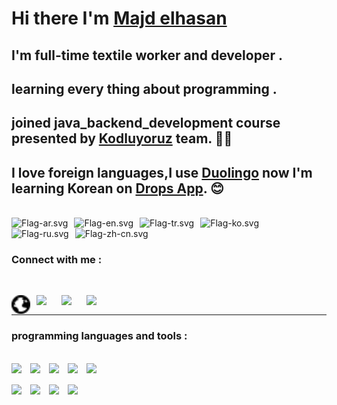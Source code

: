  # Hi there I'm [Majd elhasan](https://github.com/majd-elhasan)

 ## I'm full-time textile worker and developer .

 ##  learning every thing about programming .

 ## joined java_backend_development course presented by [Kodluyoruz](https://www.kodluyoruz.org/) team. 👨‍💻

 ## I love foreign languages,I use [Duolingo](https://play.google.com/store/apps/details?id=com.duolingo&hl=us&gl=US) now I'm learning Korean on [Drops App](https://play.google.com/store/apps/details?id=com.languagedrops.drops.international&hl=en_US&gl=DE). 😊

<br>

<img style="margin-right: 10px" align="left" src="https://static.wikia.nocookie.net/duolingo/images/9/9a/Flag-ar.svg/revision/latest/smart/width/40/height/30?cb=20190630002850" alt="Flag-ar.svg" >
<img style="margin-right: 10px" align="left" src="https://static.wikia.nocookie.net/duolingo/images/3/39/Flag-en.svg/revision/latest/smart/width/40/height/30?cb=20160603164859" alt="Flag-en.svg">
<img style="margin-right: 10px" align="left" src="https://static.wikia.nocookie.net/duolingo/images/a/a1/Flag-tr.svg/revision/latest/smart/width/40/height/30?cb=20160603170330" alt="Flag-tr.svg">
<img style="margin-right: 10px" align="left" src="https://static.wikia.nocookie.net/duolingo/images/a/ad/Flag-ko.svg/revision/latest/smart/width/40/height/30?cb=20160603165551" alt="Flag-ko.svg" >
<img style="margin-right: 10px" align="left" src="https://static.wikia.nocookie.net/duolingo/images/5/52/Flag-ru.svg/revision/latest/smart/width/40/height/30?cb=20160603165913" alt="Flag-ru.svg">
<img style="margin-right: 10px" align="left" src="https://static.wikia.nocookie.net/duolingo/images/d/de/Flag-zh-cn.svg/revision/latest/smart/width/40/height/30?cb=20160603164511" alt="Flag-zh-cn.svg" >

<br>
<br>

 ### Connect with me : 
 <br>

 [<img align="left" style="margin-right: 10px" width="30px" src="https://raw.githubusercontent.com/iconic/open-iconic/master/svg/globe.svg">](https://github.com/majd-elhasan)
[<img align="left" style="margin-right: 10px" width="30px" src="https://cdn.jsdelivr.net/npm/simple-icons@v3/icons/linkedin.svg">](https://www.linkedin.com/in/mecid-el-hasan/)
[<img align="left" style="margin-right: 10px" width="30px" src="https://cdn.jsdelivr.net/npm/simple-icons@3.13.0/icons/instagram.svg">](https://www.instagram.com/mecid_hasan_aga/?hl=en)
[<img align="left" style="margin-right: 10px" width="30px" src="https://cdn.jsdelivr.net/npm/simple-icons@3.13.0/icons/whatsapp.svg">](tel:++905355517164)

<br>
<hr>

### programming languages and tools  :
<br>
<img align="left" width=30 src="https://cdn.jsdelivr.net/gh/devicons/devicon/icons/csharp/csharp-original.svg" />


<img align="left" width=30 src="https://cdn.jsdelivr.net/gh/devicons/devicon/icons/java/java-original.svg" />

<img align="left" width=30 src="https://cdn.jsdelivr.net/gh/devicons/devicon/icons/html5/html5-plain-wordmark.svg" />

<img align="left" width=30 src="https://cdn.jsdelivr.net/gh/devicons/devicon/icons/css3/css3-plain-wordmark.svg" />

<img align="left" width=30 src="https://cdn.jsdelivr.net/gh/devicons/devicon/icons/javascript/javascript-original.svg" />

<br>
<br>
<img align="left" width=30 src="https://cdn.jsdelivr.net/gh/devicons/devicon/icons/vscode/vscode-original-wordmark.svg" />
<img align="left" width=30 src="https://cdn.jsdelivr.net/gh/devicons/devicon/icons/blender/blender-original.svg" />

<img align="left" width=30 src="https://cdn.jsdelivr.net/gh/devicons/devicon/icons/unity/unity-original.svg" />

<img align="left" width=30 src="https://cdn.jsdelivr.net/gh/devicons/devicon/icons/intellij/intellij-original.svg" />


